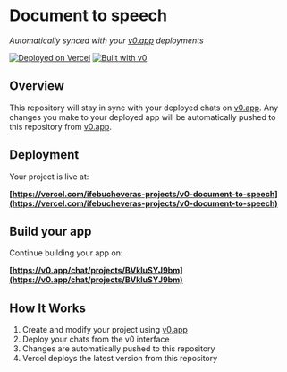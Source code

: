 # Document to speech

*Automatically synced with your [v0.app](https://v0.app) deployments*

[![Deployed on Vercel](https://img.shields.io/badge/Deployed%20on-Vercel-black?style=for-the-badge&logo=vercel)](https://vercel.com/ifebucheveras-projects/v0-document-to-speech)
[![Built with v0](https://img.shields.io/badge/Built%20with-v0.app-black?style=for-the-badge)](https://v0.app/chat/projects/BVkluSYJ9bm)

## Overview

This repository will stay in sync with your deployed chats on [v0.app](https://v0.app).
Any changes you make to your deployed app will be automatically pushed to this repository from [v0.app](https://v0.app).

## Deployment

Your project is live at:

**[https://vercel.com/ifebucheveras-projects/v0-document-to-speech](https://vercel.com/ifebucheveras-projects/v0-document-to-speech)**

## Build your app

Continue building your app on:

**[https://v0.app/chat/projects/BVkluSYJ9bm](https://v0.app/chat/projects/BVkluSYJ9bm)**

## How It Works

1. Create and modify your project using [v0.app](https://v0.app)
2. Deploy your chats from the v0 interface
3. Changes are automatically pushed to this repository
4. Vercel deploys the latest version from this repository
